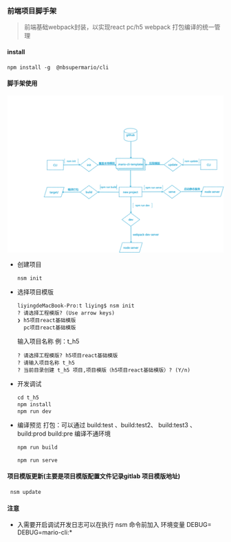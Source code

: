 ### 前端项目脚手架


> 前端基础webpack封装，以实现react pc/h5 webpack 打包编译的统一管理

#### install 

```shell
npm install -g  @nbsupermario/cli 
```

#### 脚手架使用
![img](docs/assets/mario-cli.png)
- 创建项目
	
	```shell
	nsm init
	```
	
- 选择项目模版

	```shell
	liyingdeMacBook-Pro:t liying$ nsm init
	? 请选择工程模版? (Use arrow keys)
	❯ h5项目react基础模版 
	  pc项目react基础模版 
	```
	
	输入项目名称 例：t_h5
	
	```shell
	? 请选择工程模版? h5项目react基础模版
	? 请输入项目名称 t_h5
	? 当前目录创建 t_h5 项目,项目模版（h5项目react基础模版）? (Y/n) 
	```
	
- 开发调试
	
	```shell
	cd t_h5
	npm install
	npm run dev
	```
	
- 编译预览
	打包：可以通过 build:test 、build:test2、 build:test3 、build:prod build:pre 编译不通环境
	
	```shell
	npm run build
	```
	
	```shell
	npm run serve
	```

#### 项目模版更新(主要是项目模版配置文件记录gitlab 项目模版地址)

```shell
 nsm update
```

#### 注意

- 入需要开启调试开发日志可以在执行 nsm 命令前加入 环境变量 DEBUG= DEBUG=mario-cli:*  